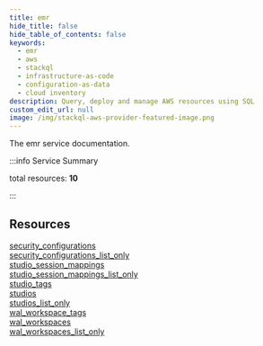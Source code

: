 ```yaml
---
title: emr
hide_title: false
hide_table_of_contents: false
keywords:
  - emr
  - aws
  - stackql
  - infrastructure-as-code
  - configuration-as-data
  - cloud inventory
description: Query, deploy and manage AWS resources using SQL
custom_edit_url: null
image: /img/stackql-aws-provider-featured-image.png
---
```


The emr service documentation.

:::info Service Summary

<div class="row">
<div class="providerDocColumn">
<span>total resources:&nbsp;<b>10</b></span><br />
</div>
</div>

:::

## Resources
<div class="row">
<div class="providerDocColumn">
<a href="/services/emr/security_configurations/">security_configurations</a><br />
<a href="/services/emr/security_configurations_list_only/">security_configurations_list_only</a><br />
<a href="/services/emr/studio_session_mappings/">studio_session_mappings</a><br />
<a href="/services/emr/studio_session_mappings_list_only/">studio_session_mappings_list_only</a><br />
<a href="/services/emr/studio_tags/">studio_tags</a>
</div>
<div class="providerDocColumn">
<a href="/services/emr/studios/">studios</a><br />
<a href="/services/emr/studios_list_only/">studios_list_only</a><br />
<a href="/services/emr/wal_workspace_tags/">wal_workspace_tags</a><br />
<a href="/services/emr/wal_workspaces/">wal_workspaces</a><br />
<a href="/services/emr/wal_workspaces_list_only/">wal_workspaces_list_only</a>
</div>
</div>